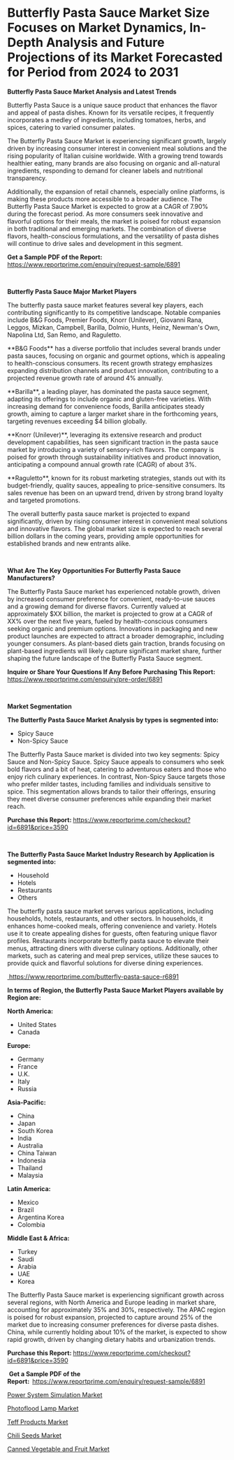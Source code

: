 <p><h1>Butterfly Pasta Sauce Market Size Focuses on Market Dynamics, In-Depth Analysis and Future Projections of its Market Forecasted for Period from 2024 to 2031</h1></p><p><strong>Butterfly Pasta Sauce Market Analysis and Latest Trends</strong></p>
<p><p>Butterfly Pasta Sauce is a unique sauce product that enhances the flavor and appeal of pasta dishes. Known for its versatile recipes, it frequently incorporates a medley of ingredients, including tomatoes, herbs, and spices, catering to varied consumer palates. </p><p>The Butterfly Pasta Sauce Market is experiencing significant growth, largely driven by increasing consumer interest in convenient meal solutions and the rising popularity of Italian cuisine worldwide. With a growing trend towards healthier eating, many brands are also focusing on organic and all-natural ingredients, responding to demand for cleaner labels and nutritional transparency. </p><p>Additionally, the expansion of retail channels, especially online platforms, is making these products more accessible to a broader audience. The Butterfly Pasta Sauce Market is expected to grow at a CAGR of 7.90% during the forecast period. As more consumers seek innovative and flavorful options for their meals, the market is poised for robust expansion in both traditional and emerging markets. The combination of diverse flavors, health-conscious formulations, and the versatility of pasta dishes will continue to drive sales and development in this segment.</p></p>
<p><strong>Get a Sample PDF of the Report:&nbsp;</strong> <a href="https://www.reportprime.com/enquiry/request-sample/6891">https://www.reportprime.com/enquiry/request-sample/6891</a></p>
<p>&nbsp;</p>
<p><strong>Butterfly Pasta Sauce Major Market Players</strong></p>
<p><p>The butterfly pasta sauce market features several key players, each contributing significantly to its competitive landscape. Notable companies include B&G Foods, Premier Foods, Knorr (Unilever), Giovanni Rana, Leggos, Mizkan, Campbell, Barilla, Dolmio, Hunts, Heinz, Newman's Own, Napolina Ltd, San Remo, and Raguletto.</p><p>**B&G Foods** has a diverse portfolio that includes several brands under pasta sauces, focusing on organic and gourmet options, which is appealing to health-conscious consumers. Its recent growth strategy emphasizes expanding distribution channels and product innovation, contributing to a projected revenue growth rate of around 4% annually.</p><p>**Barilla**, a leading player, has dominated the pasta sauce segment, adapting its offerings to include organic and gluten-free varieties. With increasing demand for convenience foods, Barilla anticipates steady growth, aiming to capture a larger market share in the forthcoming years, targeting revenues exceeding $4 billion globally.</p><p>**Knorr (Unilever)**, leveraging its extensive research and product development capabilities, has seen significant traction in the pasta sauce market by introducing a variety of sensory-rich flavors. The company is poised for growth through sustainability initiatives and product innovation, anticipating a compound annual growth rate (CAGR) of about 3%.</p><p>**Raguletto**, known for its robust marketing strategies, stands out with its budget-friendly, quality sauces, appealing to price-sensitive consumers. Its sales revenue has been on an upward trend, driven by strong brand loyalty and targeted promotions.</p><p>The overall butterfly pasta sauce market is projected to expand significantly, driven by rising consumer interest in convenient meal solutions and innovative flavors. The global market size is expected to reach several billion dollars in the coming years, providing ample opportunities for established brands and new entrants alike.</p></p>
<p>&nbsp;</p>
<p><strong>What Are The Key Opportunities For Butterfly Pasta Sauce Manufacturers?</strong></p>
<p><p>The Butterfly Pasta Sauce market has experienced notable growth, driven by increased consumer preference for convenient, ready-to-use sauces and a growing demand for diverse flavors. Currently valued at approximately $XX billion, the market is projected to grow at a CAGR of XX% over the next five years, fueled by health-conscious consumers seeking organic and premium options. Innovations in packaging and new product launches are expected to attract a broader demographic, including younger consumers. As plant-based diets gain traction, brands focusing on plant-based ingredients will likely capture significant market share, further shaping the future landscape of the Butterfly Pasta Sauce segment.</p></p>
<p><strong>Inquire or Share Your Questions If Any Before Purchasing This Report:</strong> <a href="https://www.reportprime.com/enquiry/pre-order/6891">https://www.reportprime.com/enquiry/pre-order/6891</a></p>
<p>&nbsp;</p>
<p><strong>Market Segmentation</strong></p>
<p><strong>The Butterfly Pasta Sauce Market Analysis by types is segmented into:</strong></p>
<p><ul><li>Spicy Sauce</li><li>Non-Spicy Sauce</li></ul></p>
<p><p>The Butterfly Pasta Sauce market is divided into two key segments: Spicy Sauce and Non-Spicy Sauce. Spicy Sauce appeals to consumers who seek bold flavors and a bit of heat, catering to adventurous eaters and those who enjoy rich culinary experiences. In contrast, Non-Spicy Sauce targets those who prefer milder tastes, including families and individuals sensitive to spice. This segmentation allows brands to tailor their offerings, ensuring they meet diverse consumer preferences while expanding their market reach.</p></p>
<p><strong>Purchase this Report:&nbsp;</strong><a href="https://www.reportprime.com/checkout?id=6891&price=3590">https://www.reportprime.com/checkout?id=6891&price=3590</a></p>
<p>&nbsp;</p>
<p><strong>The Butterfly Pasta Sauce Market Industry Research by Application is segmented into:</strong></p>
<p><ul><li>Household</li><li>Hotels</li><li>Restaurants</li><li>Others</li></ul></p>
<p><p>The butterfly pasta sauce market serves various applications, including households, hotels, restaurants, and other sectors. In households, it enhances home-cooked meals, offering convenience and variety. Hotels use it to create appealing dishes for guests, often featuring unique flavor profiles. Restaurants incorporate butterfly pasta sauce to elevate their menus, attracting diners with diverse culinary options. Additionally, other markets, such as catering and meal prep services, utilize these sauces to provide quick and flavorful solutions for diverse dining experiences.</p></p>
<p><a href="https://www.reportprime.com/butterfly-pasta-sauce-r6891">&nbsp;https://www.reportprime.com/butterfly-pasta-sauce-r6891</a></p>
<p><strong>In terms of Region, the Butterfly Pasta Sauce Market Players available by Region are:</strong></p>
<p>
    <p> <strong> North America: </strong>
        <ul>
            <li>United States</li>
            <li>Canada</li>
        </ul>
        </p> 
    <p> <strong> Europe: </strong>
        <ul>
            <li>Germany</li>
            <li>France</li>
            <li>U.K.</li>
            <li>Italy</li>
            <li>Russia</li>
        </ul>
        </p> 
    <p> <strong> Asia-Pacific: </strong>
        <ul>
            <li>China</li>
            <li>Japan</li>
            <li>South Korea</li>
            <li>India</li>
            <li>Australia</li>
            <li>China Taiwan</li>
            <li>Indonesia</li>
            <li>Thailand</li>
            <li>Malaysia</li>
        </ul>
        </p> 
    <p> <strong> Latin America: </strong>
        <ul>
            <li>Mexico</li>
            <li>Brazil</li>
            <li>Argentina Korea</li>
            <li>Colombia</li>
        </ul>
        </p> 
    <p> <strong> Middle East & Africa: </strong>
        <ul>
            <li>Turkey</li>
            <li>Saudi</li>
            <li>Arabia</li>
            <li>UAE</li>
            <li>Korea</li>
        </ul>
    </p>
    </p>
<p><p>The Butterfly Pasta Sauce market is experiencing significant growth across several regions, with North America and Europe leading in market share, accounting for approximately 35% and 30%, respectively. The APAC region is poised for robust expansion, projected to capture around 25% of the market due to increasing consumer preferences for diverse pasta dishes. China, while currently holding about 10% of the market, is expected to show rapid growth, driven by changing dietary habits and urbanization trends.</p></p>
<p><strong>Purchase this Report: </strong><a href="https://www.reportprime.com/checkout?id=6891&price=3590">https://www.reportprime.com/checkout?id=6891&price=3590</a></p>
<p>&nbsp;<strong>Get a Sample PDF of the Report:&nbsp;&nbsp;</strong><a href="https://www.reportprime.com/enquiry/request-sample/6891">https://www.reportprime.com/enquiry/request-sample/6891</a></p>
<p><strong></strong></p>
<p><p><a href="https://medium.com/@billyrice626/power-system-simulation-market-outlook-market-share-analysis-growth-trends-market-forecasts-e7220fc6f1d3">Power System Simulation Market</a></p><p><a href="https://www.linkedin.com/pulse/emerging-photoflood-lamp-market-opportunities-analysis-investors-hnkff?trackingId=Zq77gnRkTPukWjSOryRQ%2Fg%3D%3D">Photoflood Lamp Market</a></p><p><a href="https://medium.com/@billyrice626/global-teff-products-industry-types-applications-market-players-regional-growth-analysis-and-52e5731168c5">Teff Products Market</a></p><p><a href="https://www.linkedin.com/pulse/what-driving-global-chili-seeds-market-dive-trends-applications-szvue?trackingId=HDKFqR%2BgQnmLg%2F4GkNSh2w%3D%3D">Chili Seeds Market</a></p><p><a href="https://github.com/joannesouthgate/Market-Research-Report-List-4/blob/main/canned-vegetable-and-fruit-market.md">Canned Vegetable and Fruit Market</a></p></p>